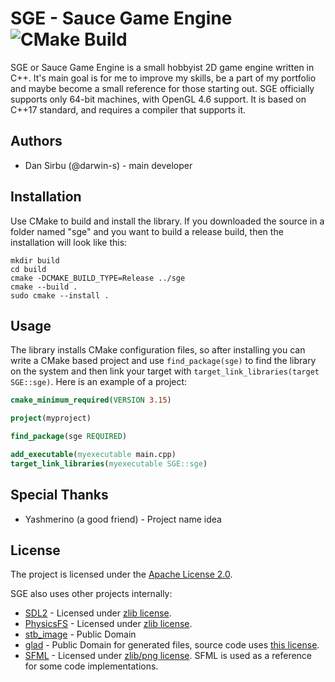 # SGE - Sauce Game Engine ![CMake Build](https://github.com/darwin-s/sge/workflows/CMake%20Build/badge.svg?branch=master)

SGE or Sauce Game Engine is a small hobbyist 2D game engine written in C++.
It's main goal is for me to improve my skills, be a part of my portfolio and maybe become a small reference for those starting out.
SGE officially supports only 64-bit machines, with OpenGL 4.6 support. It is based on C++17 standard, and requires a compiler that supports it.

## Authors

  - Dan Sirbu (@darwin-s) - main developer
  
## Installation

Use CMake to build and install the library. 
If you downloaded the source in a folder named "sge" and 
you want to build a release build, then the installation will
look like this:

````Shell
mkdir build
cd build
cmake -DCMAKE_BUILD_TYPE=Release ../sge
cmake --build .
sudo cmake --install .
````

## Usage

The library installs CMake configuration files, so after installing you can write
a CMake based project and use ``find_package(sge)`` to find the library on the system
and then link your target with ``target_link_libraries(target SGE::sge)``. Here is
an example of a project:

````CMake
cmake_minimum_required(VERSION 3.15)

project(myproject)

find_package(sge REQUIRED)

add_executable(myexecutable main.cpp)
target_link_libraries(myexecutable SGE::sge)
````
## Special Thanks

  - Yashmerino (a good friend) - Project name idea

## License

The project is licensed under the [Apache License 2.0](https://choosealicense.com/licenses/apache-2.0/).

SGE also uses other projects internally:
  - [SDL2](https://www.libsdl.org/) - Licensed under [zlib license](https://www.libsdl.org/license.php).
  - [PhysicsFS](https://icculus.org/physfs/) - Licensed under [zlib license](https://hg.icculus.org/icculus/physfs/raw-file/tip/LICENSE.txt).
  - [stb_image](https://github.com/nothings/stb/blob/master/stb_image.h) - Public Domain
  - [glad](https://github.com/Dav1dde/glad) - Public Domain for generated files, source code uses [this license](https://github.com/Dav1dde/glad/blob/master/LICENSE).
  - [SFML](https://github.com/SFML/SFML) - Licensed under [zlib/png license](https://www.sfml-dev.org/license.php). SFML is used as a reference for some code implementations.
